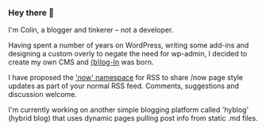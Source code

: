 ### Hey there 👋

I'm Colin, a blogger and tinkerer – not a developer.

Having spent a number of years on WordPress, writing some add-ins and designing a custom overly to negate the need for wp-admin, I decided to create my own CMS and [(b)log-In](https://github.com/colin-walker/blog-In) was born.

I have proposed the ['now' namespace](https://github.com/colin-walker/Now-Namespace) for RSS to share /now page style updates as part of your normal RSS feed. Comments, suggestions and discussion welcome.

I'm currently working on another simple blogging platform called 'hyblog' (hybrid blog) that uses dynamic pages pulling post info from static .md files.

<!--
**colin-walker/colin-walker** is a ✨ _special_ ✨ repository because its `README.md` (this file) appears on your GitHub profile.

Here are some ideas to get you started:

- 🔭 I’m currently working on ...
- 🌱 I’m currently learning ...
- 👯 I’m looking to collaborate on ...
- 🤔 I’m looking for help with ...
- 💬 Ask me about ...
- 📫 How to reach me: ...
- 😄 Pronouns: ...
- ⚡ Fun fact: ...
-->
